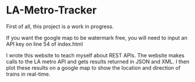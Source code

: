 # LA-Metro-Tracker

First of all, this project is a work in progress.

If you want the google map to be watermark free, you will need to input an API key on line 54 of index.html

I wrote this website to teach myself about REST APIs. The website makes calls to the LA metro API and gets results returned in JSON and XML. I then plot these results on a google map to show the location and direction of trains in real-time.
